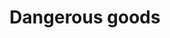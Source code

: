 ---
title: Dangerous goods
longTitle: 'Dangerous goods'
tags:
- gccommon
usedFor:
- "[[Hazardous materials]]"
---